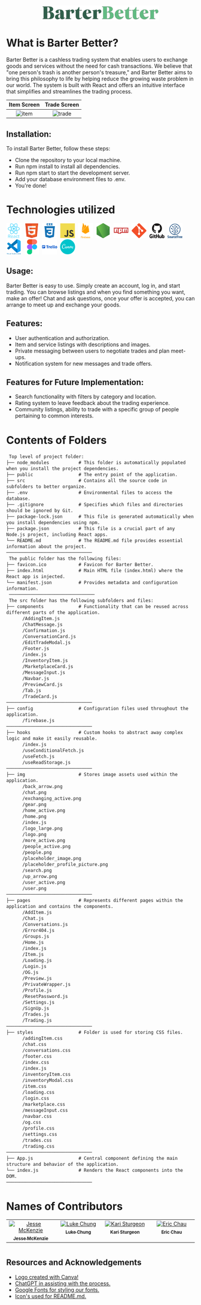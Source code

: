 <p align="center">
  <a href="https://barterbetter.ca">
    <img src="src/img/logo.png" alt="barter-better-logo" style="margin-top: 2rem;">
  </a>
</p>

# What is Barter Better?

Barter Better is a cashless trading system that enables users to exchange goods and services without the need for cash transactions. We believe that "one person's trash is another person's treasure," and Barter Better aims to bring this philosophy to life by helping reduce the growing waste problem in our world. The system is built with React and offers an intuitive interface that simplifies and streamlines the trading process.

Item Screen | Trade Screen
:-:|:-:
![item](https://github.com/user-attachments/assets/334f3d7b-8465-428a-b18c-8fe355af65f4) | ![trade](https://github.com/user-attachments/assets/0e3f67a5-723e-4174-babc-6491ff363b80)



## Installation:

To install Barter Better, follow these steps:

- Clone the repository to your local machine.
- Run npm install to install all dependencies.
- Run npm start to start the development server.
- Add your database environment files to .env.
- You're done!

# Technologies utilized

<p>
<img src="https://raw.githubusercontent.com/devicons/devicon/1119b9f84c0290e0f0b38982099a2bd027a48bf1/icons/react/react-original-wordmark.svg" title="React" alt="React" width="40" height="40"/>&nbsp;
<img src="https://raw.githubusercontent.com/devicons/devicon/1119b9f84c0290e0f0b38982099a2bd027a48bf1/icons/html5/html5-original.svg" title="HTML5" alt="HTML" width="40" height="40"/>&nbsp;
<img src="https://raw.githubusercontent.com/devicons/devicon/1119b9f84c0290e0f0b38982099a2bd027a48bf1/icons/css3/css3-plain-wordmark.svg"  title="CSS3" alt="CSS" width="40" height="40"/>&nbsp;
<img src="https://raw.githubusercontent.com/devicons/devicon/1119b9f84c0290e0f0b38982099a2bd027a48bf1/icons/javascript/javascript-original.svg" title="JavaScript" alt="JavaScript" width="40" height="40"/>&nbsp;
<img src="https://raw.githubusercontent.com/devicons/devicon/1119b9f84c0290e0f0b38982099a2bd027a48bf1/icons/firebase/firebase-plain-wordmark.svg" title="Firebase" alt="Firebase" width="40" height="40"/>&nbsp;
<img src="https://raw.githubusercontent.com/devicons/devicon/1119b9f84c0290e0f0b38982099a2bd027a48bf1/icons/nodejs/nodejs-original.svg" title="NodeJS" alt="NodeJS" width="40" height="40"/>&nbsp;
<img src="https://raw.githubusercontent.com/devicons/devicon/1119b9f84c0290e0f0b38982099a2bd027a48bf1/icons/npm/npm-original-wordmark.svg" title="npm" **alt="npm" width="40" height="40"/>&nbsp;
<img src="https://raw.githubusercontent.com/devicons/devicon/1119b9f84c0290e0f0b38982099a2bd027a48bf1/icons/git/git-original.svg" title="Git" **alt="Git" width="40" height="40"/>&nbsp;
<img src="https://raw.githubusercontent.com/devicons/devicon/1119b9f84c0290e0f0b38982099a2bd027a48bf1/icons/github/github-original-wordmark.svg" title="GitHub" **alt="GitHub" width="40" height="40"/>&nbsp;
<img src="https://raw.githubusercontent.com/devicons/devicon/1119b9f84c0290e0f0b38982099a2bd027a48bf1/icons/sourcetree/sourcetree-original-wordmark.svg" title="SourceTree" **alt="SourceTree" width="40" height="40"/>&nbsp;
<img src="https://raw.githubusercontent.com/devicons/devicon/1119b9f84c0290e0f0b38982099a2bd027a48bf1/icons/vscode/vscode-original-wordmark.svg" title="VSCode" **alt="VSCode" width="40" height="40"/>&nbsp;
<img src="https://raw.githubusercontent.com/devicons/devicon/1119b9f84c0290e0f0b38982099a2bd027a48bf1/icons/figma/figma-original.svg" title="Figma" **alt="Figma" width="40" height="40"/>&nbsp;
<img src="https://raw.githubusercontent.com/devicons/devicon/1119b9f84c0290e0f0b38982099a2bd027a48bf1/icons/trello/trello-plain-wordmark.svg" title="Trello" **alt="Trello" width="40" height="40"/>&nbsp;
<img src="https://raw.githubusercontent.com/devicons/devicon/1119b9f84c0290e0f0b38982099a2bd027a48bf1/icons/canva/canva-original.svg" title="Canva" **alt="Canva" width="40" height="40"/>&nbsp;
</p>

## Usage:

Barter Better is easy to use. Simply create an account, log in, and start trading. You can browse listings and when you find something you want, make an offer! Chat and ask questions, once your offer is accepted, you can arrange to meet up and exchange your goods.

## Features:

- User authentication and authorization.
- Item and service listings with descriptions and images.
- Private messaging between users to negotiate trades and plan meet-ups.
- Notification system for new messages and trade offers.

## Features for Future Implementation:

- Search functionality with filters by category and location.
- Rating system to leave feedback about the trading experience.
- Community listings, ability to trade with a specific group of people pertaining to common interests.

# Contents of Folders

```
 Top level of project folder:
├── node_modules           # This folder is automatically populated when you install the project dependencies.
├── public                 # The entry point of the application.
├── src                    # Contains all the source code in subfolders to better organize.
├── .env                   # Environmental files to access the database.
├── .gitignore             # Specifies which files and directories should be ignored by Git.
├── package-lock.json      # This file is generated automatically when you install dependencies using npm.
├── package.json           # This file is a crucial part of any Node.js project, including React apps.
└── README.md              # The README.md file provides essential information about the project.
────────────────────────────────
 The public folder has the following files:
├── favicon.ico            # Favicon for Barter Better.
├── index.html             # Main HTML file (index.html) where the React app is injected.
└── manifest.json          # Provides metadata and configuration information.
 ────────────────────────────────
 The src folder has the following subfolders and files:
├── components             # Functionality that can be reused across different parts of the application.
      /AddingItem.js
      /ChatMessage.js
      /Confirmation.js
      /ConversationCard.js
      /EditTradeModal.js
      /Footer.js
      /index.js
      /InventoryItem.js
      /MarketplaceCard.js
      /MessageInput.js
      /Navbar.js
      /PreviewCard.js
      /Tab.js
      /TradeCard.js
────────────────────────────────
├── config                 # Configuration files used throughout the application.
      /firebase.js
────────────────────────────────
├── hooks                  # Custom hooks to abstract away complex logic and make it easily reusable.
      /index.js
      /useConditionalFetch.js
      /useFetch.js
      /useReadStorage.js
────────────────────────────────
├── img                    # Stores image assets used within the application.
      /back_arrow.png
      /chat.png
      /exchanging_active.png
      /gear.png
      /home_active.png
      /home.png
      /index.js
      /logo_large.png
      /logo.png
      /more_active.png
      /people_active.png
      /people.png
      /placeholder_image.png
      /placeholder_profile_picture.png
      /search.png
      /up_arrow.png
      /user_active.png
      /user.png
────────────────────────────────
├── pages                  # Represents different pages within the application and contains the components.
      /AddItem.js
      /Chat.js
      /Conversations.js
      /Error404.js
      /Groups.js
      /Home.js
      /index.js
      /Item.js
      /Loading.js
      /Login.js
      /OG.js
      /Preview.js
      /PrivateWrapper.js
      /Profile.js
      /ResetPassword.js
      /Settings.js
      /SignUp.js
      /Trades.js
      /Trading.js
────────────────────────────────
├── styles                 # Folder is used for storing CSS files.
      /addingItem.css
      /chat.css
      /conversations.css
      /footer.css
      /index.css
      /index.js
      /inventoryItem.css
      /inventoryModal.css
      /item.css
      /loading.css
      /login.css
      /marketplace.css
      /messageInput.css
      /navbar.css
      /og.css
      /profile.css
      /settings.css
      /trades.css
      /trading.css
────────────────────────────────
├── App.js                 # Central component defining the main structure and behavior of the application.
└── index.js               # Renders the React components into the DOM.
────────────────────────────────
```

# Names of Contributors

<table align="center" style="margin-bottom: 2.5rem;" >
  <tbody>
    <tr>
      <td align="center" valign="top" width="14.28%"><a href="https://github.com/JDMCK"><img src="https://avatars.githubusercontent.com/u/76506664?v=4" width="100px;" alt="Jesse McKenzie"/><br /><sub><b>Jesse McKenzie</b></sub></a><br /></td>
      <td align="center" valign="top" width="14.28%"><a href="https://github.com/lukechung1020"><img src="https://avatars.githubusercontent.com/u/122319630?v=4" width="100px;" alt="Luke Chung"/><br /><sub><b>Luke Chung</b></sub></a><br /></td>
      <td align="center" valign="top" width="14.28%"><a href="https://github.com/karisturgeon"><img src="https://avatars.githubusercontent.com/u/122186990?v=4" width="100px;" alt="Kari Sturgeon"/><br /><sub><b>Kari Sturgeon</b></sub></a><br /></td>
      <td align="center" valign="top" width="14.28%"><a href="https://github.com/ChauEric"><img src="https://avatars.githubusercontent.com/u/10472303?v=4" width="100px;" alt="Eric Chau"/><br /><sub><b>Eric Chau</b></sub></a><br /></td>
    </tr>
  </tbody>
</table>

## Resources and Acknowledgements

- <a href="https://www.canva.com/">Logo created with Canva!</a>
- <a href="https://chat.openai.com/">ChatGPT in assisting with the process.</a>
- <a href="https://fonts.google.com/">Google Fonts for styling our fonts.</a>
- <a href="https://github.com/devicons">Icon's used for README.md.</a>
